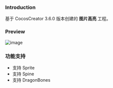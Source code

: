### Introduction
基于 CocosCreator 3.6.0 版本创建的 **图片高亮** 工程。

### Preview
![image](../../../gif/202202/2022022501.gif)

### 功能支持
- 支持 Sprite
- 支持 Spine
- 支持 DragonBones